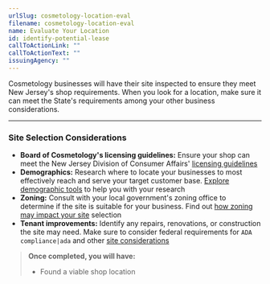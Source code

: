 ```yaml
---
urlSlug: cosmetology-location-eval
filename: cosmetology-location-eval
name: Evaluate Your Location
id: identify-potential-lease
callToActionLink: ""
callToActionText: ""
issuingAgency: ""
---
```

Cosmetology businesses will have their site inspected to ensure they meet New Jersey's shop requirements. When you look for a location, make sure it can meet the State's requirements among your other business considerations.

- - -

### Site Selection Considerations

* **Board of Cosmetology's licensing guidelines:** Ensure your shop can meet the New Jersey Division of Consumer Affairs' [licensing guidelines](https://www.njconsumeraffairs.gov/regulations/Chapter-28-Board-of-Cosmetology-and-Hairstyling.pdf) 
* **Demographics:** Research where to locate your businesses to most effectively reach and serve your target customer base. [Explore demographic tools](https://business.nj.gov/pages/select-a-location) to help you with your research
* **Zoning:** Consult with your local government's zoning office to determine if the site is suitable for your business. Find out [how zoning may impact your site](https://business.nj.gov/pages/select-a-location) selection
* **Tenant improvements:** Identify any repairs, renovations, or construction the site may need. Make sure to consider federal requirements for `ADA compliance|ada` and other [site considerations](https://business.nj.gov/pages/leasing-tips)

> **Once completed, you will have:**
>
> * Found a viable shop location